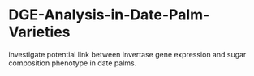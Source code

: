 # DGE-Analysis-in-Date-Palm-Varieties
 investigate potential link between invertase gene expression and sugar composition phenotype in date palms.
